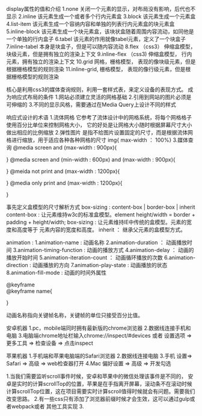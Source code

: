 display属性的值和介绍
1.none 关闭一个元素的显示，对布局没有影响，后代也不显示
2.inline 该元素生成一个或者多个行内元素盒
3.block 该元素生成一个元素盒
4.list-item 该元素生成一个容纳内容和单独的列表行内元素盒的块元素盒
5.inline-block 该元素生成一个块元素盒，该块状盒随着周围内容流动，如同他是一个单独的行内盒子
6.tabel 该元素的作用就像tabel元素，定义了一个块盒子
7.inline-tabel 本身是块盒子，但是可以随内容流动
8.flex  （css3） 伸缩盒模型， 块级元素，但是拥有独立的渲染上下文
9.inline-flex （css3) 伸缩盒模型， 行内元素，拥有独立的渲染上下文
10.grid 网格，栅格模型， 表现的像块级元素，但是根据栅格模型的规则渲染
11.inline-grid, 栅格模型， 表现的像行级元素，但是根据栅格模型的规则渲染


<!--响应式布局的我方法-->
核心是利用css3的媒体查询规则，利用一套样式表，来定义设备的表现方式。
成为响应式布局的条件
1.网站必须建立灵活的网格基础
2.引用到网站的图片必须是可伸缩的
3.不同的显示风格，需要通过在Media Query上设计不同的样式

响应式设计的术语
1.流体网格
    它参考了流体设计中的网格系统，将每个网格格子使用百分比单位来控制网格大小，
它的好处是让网格大小随时根据屏幕尺寸大小做出相应的比例缩放
2.弹性图片
    是指不给图片设置固定的尺寸，而是根据流体网格进行缩放，用于适应各种各种网格的尺寸
    img{ max-width ： 100%}
3.媒体查询
@media screen and (max-width : 900px){

}
@media screen and (min-width : 600px) and (max-width : 900px){

}
@meida not print and (max-width : 1200px){

}
@media only print and (max-width : 1200px){

}

<!--boxx-sizing-->
事先定义盒模型的尺寸解析方式
box-sizing : content-box | border-box | inherit
content-box : 让元素维持w3c的标准盒模型。element height/width = border + padding + height/width;
box-sizing  : 让元素维持IE中传统的盒模型。元素的宽度和高度等于 元素内容的宽度和高度。
inherit     ： 继承父元素的盒模型方式。

<!--css3动画-->
animation : 
1.animation-name : 动画名称
2.animation-duration ： 动画播放时间
3.animation-timing-function : 动画的播放方式
4.animation-delay ： 动画的播放开始时间
5.animation-iteration-count ： 动画循环播放的次数
6.animation-direction : 动画播放的方向
7.animation-play-state : 动画播放的状态
8.animation-fill-mode : 动画的时间外属性

@keyframe  
@keyframe name{

}

动画名称指向关键帧名称，关键帧的单位只接受百分比值。


<!--移动端调试方法-->
安卓机器 
1.pc，mobile端同时拥有最新版的chrome浏览器
2.数据线连接手机和电脑
3.电脑端chrome地址栏输入chrome://inspect/#devices 或者 设置选项 => 更多工具 => 检查设备 => 点击inspect

苹果机器
1.手机端和苹果电脑端的Safari浏览器
2.数据线连接电脑
3.手机 设置=> Safari => 高级 => web检查器打开
4.Mac  偏好设置 => 高级 => 开发勾选


<!--移动端微信兼容性问题-->
1.当我们需要监听scroll事件时候，安卓和苹果中的微信处理该事件是不同的，
安卓是实时的计算scrollTop的位置，苹果是在手指离开屏幕，滚动条不在滚动时候
计算scrollTop位置，这在项目需要实时计算scroll值得时候就会有问题。需要我们
改变思路。
2.有一些css只有添加了浏览器前缀时候才会生效，这可以通过gulp或者webpack或者
其他工具实现
3.

